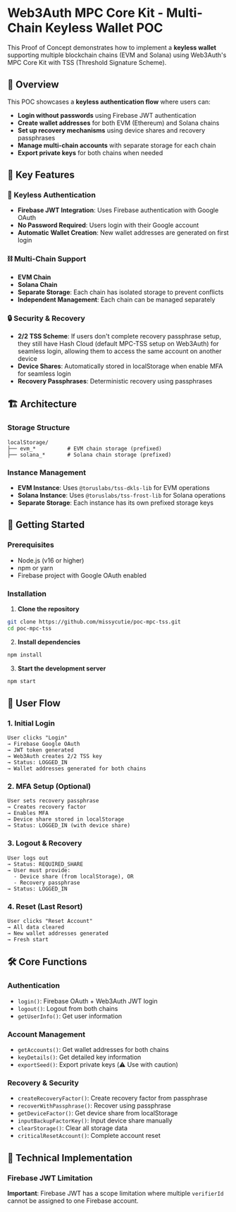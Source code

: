 # Web3Auth MPC Core Kit - Multi-Chain Keyless Wallet POC

This Proof of Concept demonstrates how to implement a **keyless wallet** supporting multiple blockchain chains (EVM and Solana) using Web3Auth's MPC Core Kit with TSS (Threshold Signature Scheme).

## 🎯 Overview

This POC showcases a **keyless authentication flow** where users can:

- **Login without passwords** using Firebase JWT authentication
- **Create wallet addresses** for both EVM (Ethereum) and Solana chains
- **Set up recovery mechanisms** using device shares and recovery passphrases
- **Manage multi-chain accounts** with separate storage for each chain
- **Export private keys** for both chains when needed

## 🔐 Key Features

### 🔑 Keyless Authentication

- **Firebase JWT Integration**: Uses Firebase authentication with Google OAuth
- **No Password Required**: Users login with their Google account
- **Automatic Wallet Creation**: New wallet addresses are generated on first login

### ⛓️ Multi-Chain Support

- **EVM Chain**
- **Solana Chain**
- **Separate Storage**: Each chain has isolated storage to prevent conflicts
- **Independent Management**: Each chain can be managed separately

### 🔒 Security & Recovery

- **2/2 TSS Scheme**: If users don't complete recovery passphrase setup, they still have Hash Cloud (default MPC-TSS setup on Web3Auth) for seamless login, allowing them to access the same account on another device
- **Device Shares**: Automatically stored in localStorage when enable MFA for seamless login
- **Recovery Passphrases**: Deterministic recovery using passphrases

## 🏗️ Architecture

### Storage Structure

```
localStorage/
├── evm_*          # EVM chain storage (prefixed)
├── solana_*       # Solana chain storage (prefixed)
```

### Instance Management

- **EVM Instance**: Uses `@toruslabs/tss-dkls-lib` for EVM operations
- **Solana Instance**: Uses `@toruslabs/tss-frost-lib` for Solana operations
- **Separate Storage**: Each instance has its own prefixed storage keys

## 🚀 Getting Started

### Prerequisites

- Node.js (v16 or higher)
- npm or yarn
- Firebase project with Google OAuth enabled

### Installation

1. **Clone the repository**

```bash
git clone https://github.com/missycutie/poc-mpc-tss.git
cd poc-mpc-tss
```

2. **Install dependencies**

```bash
npm install
```

3. **Start the development server**

```bash
npm start
```

## 🔄 User Flow

### 1. Initial Login

```
User clicks "Login"
→ Firebase Google OAuth
→ JWT token generated
→ Web3Auth creates 2/2 TSS key
→ Status: LOGGED_IN
→ Wallet addresses generated for both chains
```

### 2. MFA Setup (Optional)

```
User sets recovery passphrase
→ Creates recovery factor
→ Enables MFA
→ Device share stored in localStorage
→ Status: LOGGED_IN (with device share)
```

### 3. Logout & Recovery

```
User logs out
→ Status: REQUIRED_SHARE
→ User must provide:
  - Device share (from localStorage), OR
  - Recovery passphrase
→ Status: LOGGED_IN
```

### 4. Reset (Last Resort)

```
User clicks "Reset Account"
→ All data cleared
→ New wallet addresses generated
→ Fresh start
```

## 🛠️ Core Functions

### Authentication

- `login()`: Firebase OAuth + Web3Auth JWT login
- `logout()`: Logout from both chains
- `getUserInfo()`: Get user information

### Account Management

- `getAccounts()`: Get wallet addresses for both chains
- `keyDetails()`: Get detailed key information
- `exportSeed()`: Export private keys (⚠️ Use with caution)

### Recovery & Security

- `createRecoveryFactor()`: Create recovery factor from passphrase
- `recoverWithPassphrase()`: Recover using passphrase
- `getDeviceFactor()`: Get device share from localStorage
- `inputBackupFactorKey()`: Input device share manually
- `clearStorage()`: Clear all storage data
- `criticalResetAccount()`: Complete account reset

## 🔧 Technical Implementation

### Firebase JWT Limitation

**Important**: Firebase JWT has a scope limitation where multiple `verifierId` cannot be assigned to one Firebase account.
